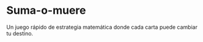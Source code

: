 # Suma-o-muere
Un juego rápido de estrategia matemática donde cada carta puede cambiar tu destino. 
